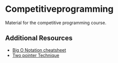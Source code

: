 # Competitiveprogramming

Material for the competitive programming course.

## Additional Resources

- [Big O Notation cheatsheet](https://www.bigocheatsheet.com/)
- [Two pointer Technique](https://www.geeksforgeeks.org/two-pointers-technique/)
